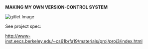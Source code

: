 **MAKING MY OWN VERSION-CONTROL SYSTEM**

![gitlet Image](https://github.com/somyam/CS61B/blob/master/Projects/Enigma/commits-and-blobs.png)

See project spec:

http://www-inst.eecs.berkeley.edu/~cs61b/fa19/materials/proj/proj3/index.html
